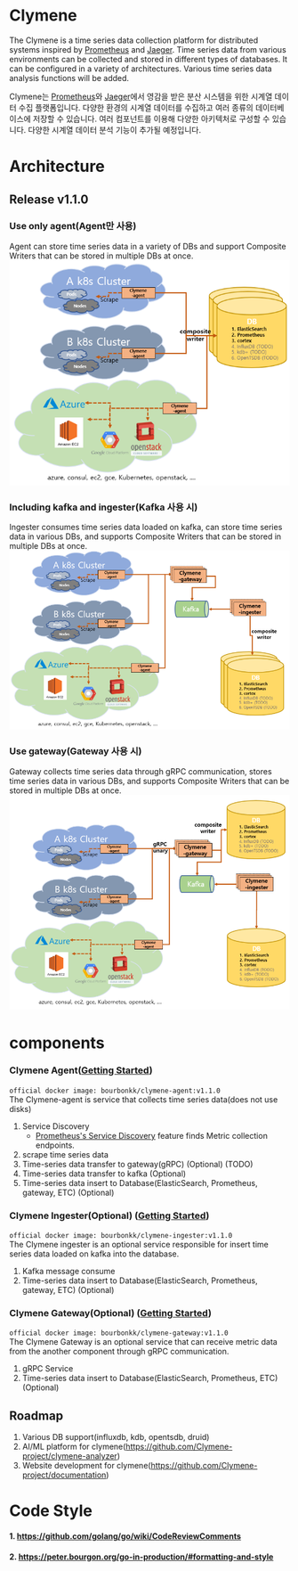 # Clymene

The Clymene is a time series data collection platform for distributed systems inspired by [Prometheus](https://prometheus.io)
and [Jaeger](https://www.jaegertracing.io). Time series data from various environments can be collected and stored in
different types of databases. It can be configured in a variety of architectures. Various time series data analysis functions will be added.

Clymene는 [Prometheus](https://prometheus.io)와 [Jaeger](https://www.jaegertracing.io)에서 영감을 받은 분산 시스템을 위한 시계열 데이터 수집 플랫폼입니다.
다양한 환경의 시계열 데이터를 수집하고 여러 종류의 데이터베이스에 저장할 수 있습니다. 여러 컴포넌트를 이용해 다양한 아키텍처로 구성할 수 있습니다. 다양한 시계열 데이터 분석 기능이 추가될 예정입니다. 

# Architecture

## Release v1.1.0

### Use only agent(Agent만 사용)  
Agent can store time series data in a variety of DBs and support Composite Writers that can be stored in multiple DBs at once.  
![Release_1.0.0.png](docs/images/clymene_architecture_v1.0.0_composite.png)

### Including kafka and ingester(Kafka 사용 시)  
Ingester consumes time series data loaded on kafka, can store time series data in various DBs, and supports Composite Writers that can be stored in multiple DBs at once.  
![Including_kafka_Release_1.0.0.png](docs/images/clymene_architecture_include_kafka_v1.0.0_composite.png)

### Use gateway(Gateway 사용 시)  
Gateway collects time series data through gRPC communication, stores time series data in various DBs, and supports Composite Writers that can be stored in multiple DBs at once.  
![Release_1.1.0.png](docs/images/clymene_architecture_v1.1.0.png)

# components

### Clymene Agent([Getting Started](./docs/clymene-agent/README.md))
```official docker image: bourbonkk/clymene-agent:v1.1.0```  
The Clymene-agent is service that collects time series data(does not use disks)

1. Service Discovery
   - [Prometheus's Service Discovery](https://docs.sysdig.com/en/docs/sysdig-monitor/integrations-for-sysdig-monitor/collect-prometheus-metrics/enable-prometheus-native-service-discovery/)
   feature finds Metric collection endpoints.
2. scrape time series data
3. Time-series data transfer to gateway(gRPC) (Optional) (TODO)
4. Time-series data transfer to kafka (Optional)
5. Time-series data insert to Database(ElasticSearch, Prometheus, gateway, ETC) (Optional)


### Clymene Ingester(Optional) ([Getting Started](./docs/clymene-ingester/README.md))  
```official docker image: bourbonkk/clymene-ingester:v1.1.0```  
The Clymene ingester is an optional service responsible for insert time series data loaded on kafka into the database.  
1. Kafka message consume  
2. Time-series data insert to Database(ElasticSearch, Prometheus, gateway, ETC) (Optional)  

### Clymene Gateway(Optional) ([Getting Started](./docs/clymene-gateway/README.md))  
```official docker image: bourbonkk/clymene-gateway:v1.1.0```  
The Clymene Gateway is an optional service that can receive metric data from the another component through gRPC communication.  
1. gRPC Service  
2. Time-series data insert to Database(ElasticSearch, Prometheus, ETC) (Optional)  

## Roadmap

1. Various DB support(influxdb, kdb, opentsdb, druid)
2. AI/ML platform for clymene(https://github.com/Clymene-project/clymene-analyzer)
3. Website development for clymene(https://github.com/Clymene-project/documentation)

# Code Style

#### 1. https://github.com/golang/go/wiki/CodeReviewComments

#### 2. https://peter.bourgon.org/go-in-production/#formatting-and-style    

